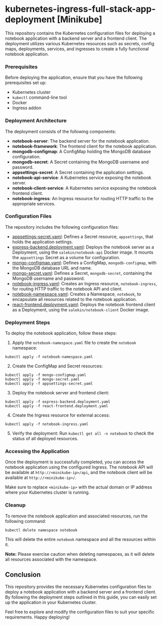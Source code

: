 # kubernetes-ingress-full-stack-app-deployment [Minikube]

This repository contains the Kubernetes configuration files for deploying a notebook application with a backend server and a frontend client. The deployment utilizes various Kubernetes resources such as secrets, config maps, deployments, services, and ingresses to create a fully functional notebook application.

### Prerequisites

Before deploying the application, ensure that you have the following prerequisites set up:

- Kubernetes cluster
- `kubectl` command-line tool
- Docker
- Ingress addon

### Deployment Architecture

The deployment consists of the following components:

- **notebook-server**: The backend server for the notebook application.
- **notebook-framework**: The frontend client for the notebook application.
- **mongodb-configmap**: A ConfigMap holding the MongoDB database configuration.
- **mongodb-secret**: A Secret containing the MongoDB username and password.
- **appsettings-secret**: A Secret containing the application settings.
- **notebook-api-service**: A Kubernetes service exposing the notebook server.
- **notebook-client-service**: A Kubernetes service exposing the notebook frontend client.
- **notebook-ingress**: An Ingress resource for routing HTTP traffic to the appropriate services.

### Configuration Files

The repository includes the following configuration files:

- [appsettings-secret.yaml](appsettings-secret.yaml): Defines a Secret resource, `appsettings`, that holds the application settings.
- [express-backend.deployment.yaml](express-backend.deployment.yaml): Deploys the notebook server as a Deployment, using the `salekin/notebook-api` Docker image. It mounts the `appsettings` Secret as a volume for configuration.
- [mongo-configmap.yaml](mongo-configmap.yaml): Defines a ConfigMap, `mongodb-configmap`, with the MongoDB database URL and name.
- [mongo-secret.yaml](mongo-secret.yaml): Defines a Secret, `mongodb-secret`, containing the MongoDB username and password.
- [notebook-ingress.yaml](notebook-ingress.yaml): Creates an Ingress resource, `notebook-ingress`, for routing HTTP traffic to the notebook API and client.
- [notebook-namespace.yaml](notebook-namespace.yaml): Creates a Namespace, `notebook`, to encapsulate all resources related to the notebook application.
- [react-frontend.deployment.yaml](react-frontend.deployment.yaml): Deploys the notebook frontend client as a Deployment, using the `salekin/notebook-client` Docker image.

### Deployment Steps

To deploy the notebook application, follow these steps:

1. Apply the `notebook-namespace.yaml` file to create the `notebook` namespace:
```shell
kubectl apply -f notebook-namespace.yaml
```
2. Create the ConfigMap and Secret resources:
```shell
kubectl apply -f mongo-configmap.yaml
kubectl apply -f mongo-secret.yaml
kubectl apply -f appsettings-secret.yaml
```
3. Deploy the notebook server and frontend client:
```shell
kubectl apply -f express-backend.deployment.yaml
kubectl apply -f react-frontend.deployment.yaml
```

4. Create the Ingress resource for external access:
```shell
kubectl apply -f notebook-ingress.yaml
```
5. Verify the deployment:
Run `kubectl get all -n notebook` to check the status of all deployed resources.

### Accessing the Application

Once the deployment is successfully completed, you can access the notebook application using the configured Ingress. The notebook API will be available at `http://<minikube-ip>/api`, and the notebook client will be available at `http://<minikube-ip>/`.

Make sure to replace `<minikube-ip>` with the actual domain or IP address where your Kubernetes cluster is running.

### Cleanup

To remove the notebook application and associated resources, run the following command:
```shell
kubectl delete namespace notebook
```
This will delete the entire `notebook` namespace and all the resources within it.

**Note:** Please exercise caution when deleting namespaces, as it will delete all resources associated with the namespace.

## Conclusion

This repository provides the necessary Kubernetes configuration files to deploy a notebook application with a backend server and a frontend client. By following the deployment steps outlined in this guide, you can easily set up the application in your Kubernetes cluster.

Feel free to explore and modify the configuration files to suit your specific requirements. Happy deploying!
